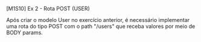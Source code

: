 [M1S10] Ex 2 - Rota POST (USER)

Após criar o modelo User no exercício anterior, é necessário implementar uma rota do tipo POST com o path "/users" que receba valores por meio de BODY params.